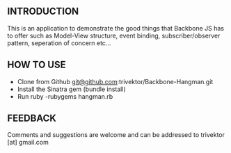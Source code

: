 INTRODUCTION
---------------

This is an application to demonstrate the good things that Backbone JS has to offer such as Model-View structure, event binding, subscriber/observer pattern, seperation of concern etc...

HOW TO USE
---------------

* Clone from Github git@github.com:trivektor/Backbone-Hangman.git
* Install the Sinatra gem (bundle install)
* Run ruby -rubygems hangman.rb

FEEDBACK
---------------

Comments and suggestions are welcome and can be addressed to trivektor [at] gmail.com